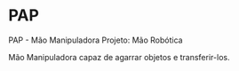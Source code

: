 # PAP
PAP - Mão Manipuladora
Projeto: Mão Robótica

Mão Manipuladora capaz de agarrar objetos e transferir-los.


